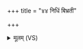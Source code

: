 +++
title = "४४ निधिं बिभ्रती"

+++
<details><summary>मूलम् (VS)</summary>

नि॒धिं बिभ्र॑ती बहु॒धा गुहा॒ वसु॑ म॒णिं हिर॑ण्यं पृथि॒वी द॑दातु मे।  
वसू॑नि नो वसु॒दा रास॑माना दे॒वी द॑धातु सुमन॒स्यमा॑ना ॥
</details>
